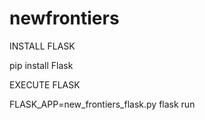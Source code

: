 # newfrontiers

INSTALL FLASK

pip install Flask

EXECUTE FLASK

FLASK_APP=new_frontiers_flask.py flask run